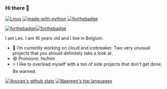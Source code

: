 ### Hi there 👋
[![Linux](https://svgshare.com/i/Zhy.svg)](https://svgshare.com/i/Zhy.svg) 
[![made-with-python](https://img.shields.io/badge/Made%20with-Python-1f425f.svg)](https://www.python.org/) [![forthebadge](https://forthebadge.com/images/badges/works-on-my-machine.svg)](https://forthebadge.com)

[![forthebadge](https://forthebadge.com/images/badges/built-with-love.svg)](https://forthebadge.com)[![forthebadge](https://forthebadge.com/images/badges/open-source.svg)](https://forthebadge.com)

I am Leo. I am 16 years old and I live in Belgium.

- 🔭 I’m currently working on cloud and icebreaker. Two very unusual projects that you should definitely take a look at.
- 😄 Pronouns: he/him
- ⚡ I like to overload myself with a ton of side projects that don't get done. Be warned.

[![Anurag's github stats](https://github-readme-stats.vercel.app/api?username=cheetahbyte&theme=blue-green)](https://github.com/anuraghazra/github-readme-stats)
[![Naereen's top languages](https://github-readme-stats.vercel.app/api/top-langs/?username=cheetahbyte&theme=blue-green)](https://github.com/anuraghazra/github-readme-stats)
